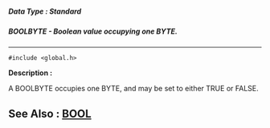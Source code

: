 ##### Data Type : Standard
##### BOOLBYTE - Boolean value occupying one BYTE.
---
```
#include <global.h>
```
**Description :**

A BOOLBYTE occupies one BYTE, and may be set to either TRUE or FALSE.

**See Also :**
[BOOL](/reference/Data/BOOL)
---
